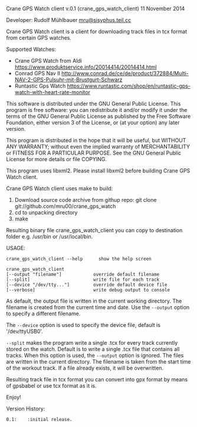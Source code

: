 Crane GPS Watch client v.0.1 (crane_gps_watch_client)
11 November 2014

Developer: Rudolf Mühlbauer <mru@sisyphus.teil.cc>

Crane GPS Watch client is a client for downloading track files in tcx format
from certain GPS watches.

Supported Watches:
* Crane GPS Watch from Aldi https://www.produktservice.info/20014414/20014414.html
* Conrad GPS Nav II http://www.conrad.de/ce/de/product/372884/Multi-NAV-2-GPS-Pulsuhr-mit-Brustgurt-Schwarz
* Runtastic Gps Watch https://www.runtastic.com/shop/en/runtastic-gps-watch-with-heart-rate-monitor


This software is distributed under the GNU General Public License.
This program is free software: you can redistribute it and/or modify 
it under the terms of the GNU General Public License as published 
by the Free Software Foundation, either version 3 of the License, 
or (at your option) any later version. 

This program is distributed in the hope that it will be useful, 
but WITHOUT ANY WARRANTY; without even the implied warranty of 
MERCHANTABILITY or FITNESS FOR A PARTICULAR PURPOSE. 
See the GNU General Public License for more details or file COPYING.


This program uses libxml2. Please install libxml2 before building Crane GPS Watch client.

Crane GPS Watch client uses make to build:

1. Download source code archive from githup repo:
git clone git://github.com/mru00/crane_gps_watch
2. cd to unpacking directory
3. make

Resulting binary file crane_gps_watch_client you can copy 
to destination folder e.g. /usr/bin or /usr/local/bin.


USAGE:

	crane_gps_watch_client --help      show the help screen

	crane_gps_watch_client 
    [--output "filename"]            override default filename
    [--split]                        write file for each track
    [--device "/dev/tty..."]         override default device file
    [--verbose]                      write debug output to console

As default, the output file is written in the current working directory.
The filename is created from the current time and date. Use the `--output` option
to specify a different filename.

The `--device` option is used to specify the device file, default is '/dev/ttyUSB0'.

`--split` makes the program write a single .tcx for every track currently stored on the watch.
Default is to write a single .tcx file that contains all tracks. When this option is used, the `--output` option 
is ignored. The files are written in the current directory. The filename is taken from the start time of the workout track.
If a file already exists, it will be overwritten.

Resulting track file in tcx format you can convert into gpx format 
by means of gpsbabel or use tcx format as it is.

Enjoy!

Version History:

	0.1:	:initial release.

